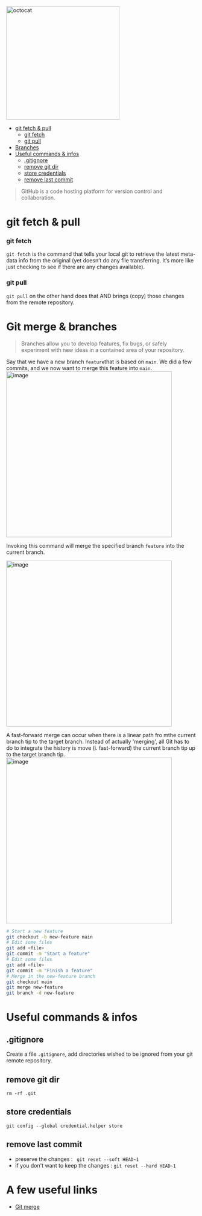  <img width="300" alt="octocat" src="https://user-images.githubusercontent.com/62952163/205496926-f04a3e92-c632-4619-901d-6a689ff43fe2.png">    
 
 

- [git fetch \& pull ](#git-fetch--pull-)
    - [git fetch](#git-fetch)
    - [git pull](#git-pull)
- [Branches](#branches)
- [Useful commands \& infos](#useful-commands--infos)
  - [.gitignore  ](#gitignore--)
  - [remove git dir](#remove-git-dir)
  - [store credentials](#store-credentials)
  - [remove last commit](#remove-last-commit)



> GitHub is a code hosting platform for version control and collaboration.  


# git fetch & pull <a name="fetch"></a>
### git fetch
`git fetch` is the command that tells your local git to retrieve the latest meta-data info from the original (yet doesn’t do any file transferring. It’s more like just checking to see if there are any changes available).

### git pull 
`git pull` on the other hand does that AND brings (copy) those changes from the remote repository.

# Git merge & branches 
> Branches allow you to develop features, fix bugs, or safely experiment with new ideas in a contained area of your repository.

Say that we have a new branch `feature`that is based on `main`. We did a few commits, and we now want to merge this feature into `main`.
<img width="439" alt="image" src="https://github.com/jumdc/cheat-sheets/assets/62952163/195be558-d01e-4fcd-af33-6157662fc581">

Invoking this command will merge the specified branch `feature` into the current branch. 

<img width="439" alt="image" src="https://github.com/jumdc/cheat-sheets/assets/62952163/23e23765-7b4d-4d14-bd23-73658d61cbfa">

A fast-forward merge can occur when there is a linear path fro mthe current branch tip to the target branch. Instead of actually 'merging', all Git has to do to integrate the history is move (i. fast-forward) the current branch tip up to the target branch tip. 
<img width="439" alt="image" src="https://github.com/jumdc/cheat-sheets/assets/62952163/129a883b-b78d-4dcc-a940-cd7f5f8dc759">

```bash
# Start a new feature
git checkout -b new-feature main
# Edit some files
git add <file>
git commit -m "Start a feature"
# Edit some files
git add <file>
git commit -m "Finish a feature"
# Merge in the new-feature branch
git checkout main
git merge new-feature
git branch -d new-feature
```

# Useful commands & infos
##  .gitignore  <a name="ignore"></a>
Create a file `.gitignore`, add directories wished to be ignored from your git remote repository. 

## remove git dir 
`rm -rf .git`

## store credentials 
`git config --global credential.helper store`

## remove last commit
- preserve the changes : ` git reset --soft HEAD~1`  
- if you don't want to keep the changes : `git reset --hard HEAD~1`

# A few useful links 
- [Git merge](https://www.atlassian.com/git/tutorials/using-branches/git-merge#:~:text=Merging%20is%20Git's%20way%20of,merge%20into%20the%20current%20branch.)
